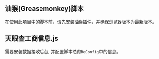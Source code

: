 ## 油猴(Greasemonkey)脚本

在使用此项目中的脚本前，请先安装油猴插件，并确保浏览器版本为最新版本。

## 天眼查工商信息.js

需要安装数据接收后台, 并配置脚本总的`BeConfig`中的信息。
